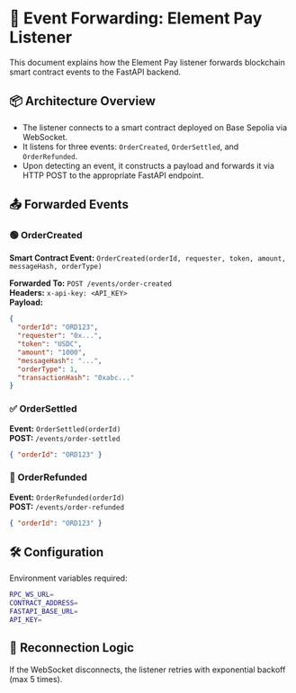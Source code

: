 # 🔁 Event Forwarding: Element Pay Listener

This document explains how the Element Pay listener forwards blockchain smart contract events to the FastAPI backend.

## 📦 Architecture Overview

- The listener connects to a smart contract deployed on Base Sepolia via WebSocket.
- It listens for three events: `OrderCreated`, `OrderSettled`, and `OrderRefunded`.
- Upon detecting an event, it constructs a payload and forwards it via HTTP POST to the appropriate FastAPI endpoint.

## 📤 Forwarded Events

### 🟢 OrderCreated

**Smart Contract Event:** `OrderCreated(orderId, requester, token, amount, messageHash, orderType)`

**Forwarded To:** `POST /events/order-created`  
**Headers:** `x-api-key: <API_KEY>`  
**Payload:**

```json
{
  "orderId": "ORD123",
  "requester": "0x...",
  "token": "USDC",
  "amount": "1000",
  "messageHash": "...",
  "orderType": 1,
  "transactionHash": "0xabc..."
}
```

### ✅ OrderSettled

**Event:** `OrderSettled(orderId)`  
**POST:** `/events/order-settled`  

```json
{ "orderId": "ORD123" }
```

### 🔁 OrderRefunded

**Event:** `OrderRefunded(orderId)`  
**POST:** `/events/order-refunded`  

```json
{ "orderId": "ORD123" }
```

## 🛠 Configuration

Environment variables required:

```bash
RPC_WS_URL=
CONTRACT_ADDRESS=
FASTAPI_BASE_URL=
API_KEY=
```

## 🔄 Reconnection Logic

If the WebSocket disconnects, the listener retries with exponential backoff (max 5 times).
